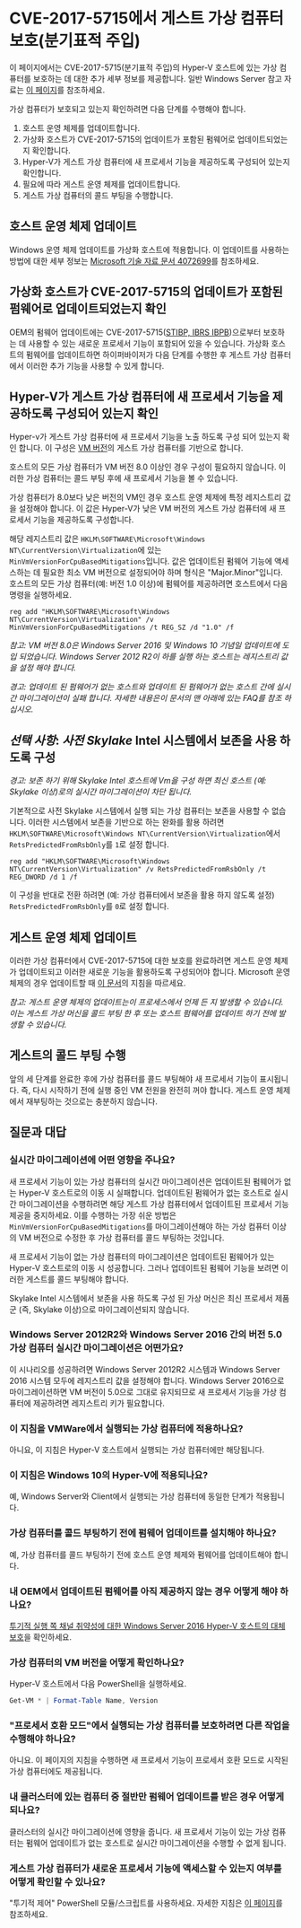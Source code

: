 # <a name="protecting-guest-virtual-machines-from-cve-2017-5715-branch-target-injection"></a>CVE-2017-5715에서 게스트 가상 컴퓨터 보호(분기표적 주입)

이 페이지에서는 CVE-2017-5715(분기표적 주입)의 Hyper-V 호스트에 있는 가상 컴퓨터를 보호하는 데 대한 추가 세부 정보를 제공합니다.  일반 Windows Server 참고 자료는 [이 페이지](https://support.microsoft.com/help/4072698/windows-server-guidance-to-protect-against-the-speculative-execution)를 참조하세요.

가상 컴퓨터가 보호되고 있는지 확인하려면 다음 단계를 수행해야 합니다.

1. 호스트 운영 체제를 업데이트합니다.
2. 가상화 호스트가 CVE-2017-5715의 업데이트가 포함된 펌웨어로 업데이트되었는지 확인합니다.
3. Hyper-V가 게스트 가상 컴퓨터에 새 프로세서 기능을 제공하도록 구성되어 있는지 확인합니다.
4. 필요에 따라 게스트 운영 체제를 업데이트합니다. 
5. 게스트 가상 컴퓨터의 콜드 부팅을 수행합니다.

## <a name="update-the-host-operating-system"></a>호스트 운영 체제 업데이트

Windows 운영 체제 업데이트를 가상화 호스트에 적용합니다. 이 업데이트를 사용하는 방법에 대한 세부 정보는 [Microsoft 기술 자료 문서 4072699](https://support.microsoft.com/help/4072699)를 참조하세요.

## <a name="ensure-the-virtualization-host-has-been-updated-to-firmware-which-contains-updates-for-cve-2017-5715"></a>가상화 호스트가 CVE-2017-5715의 업데이트가 포함된 펌웨어로 업데이트되었는지 확인

OEM의 펌웨어 업데이트에는 CVE-2017-5715([STIBP, IBRS IBPB](https://newsroom.intel.com/wp-content/uploads/sites/11/2018/01/Intel-Analysis-of-Speculative-Execution-Side-Channels.pdf))으로부터 보호하는 데 사용할 수 있는 새로운 프로세서 기능이 포함되어 있을 수 있습니다.  가상화 호스트의 펌웨어를 업데이트하면 하이퍼바이저가 다음 단계를 수행한 후 게스트 가상 컴퓨터에서 이러한 추가 기능을 사용할 수 있게 합니다.

## <a name="ensure-hyper-v-is-configured-to-expose-new-processor-capabilities-to-guest-virtual-machines"></a>Hyper-V가 게스트 가상 컴퓨터에 새 프로세서 기능을 제공하도록 구성되어 있는지 확인

Hyper-v가 게스트 가상 컴퓨터에 새 프로세서 기능을 노출 하도록 구성 되어 있는지 확인 합니다.  이 구성은 [VM 버전](https://docs.microsoft.com/windows-server/virtualization/hyper-v/deploy/upgrade-virtual-machine-version-in-hyper-v-on-windows-or-windows-server)의 게스트 가상 컴퓨터를 기반으로 합니다. 

호스트의 모든 가상 컴퓨터가 VM 버전 8.0 이상인 경우 구성이 필요하지 않습니다.  이러한 가상 컴퓨터는 콜드 부팅 후에 새 프로세서 기능을 볼 수 있습니다.

가상 컴퓨터가 8.0보다 낮은 버전의 VM인 경우 호스트 운영 체제에 특정 레지스트리 값을 설정해야 합니다.  이 값은 Hyper-V가 낮은 VM 버전의 게스트 가상 컴퓨터에 새 프로세서 기능을 제공하도록 구성합니다.

해당 레지스트리 값은 `HKLM\SOFTWARE\Microsoft\Windows NT\CurrentVersion\Virtualization`에 있는 `MinVmVersionForCpuBasedMitigations`입니다.  값은 업데이트된 펌웨어 기능에 액세스하는 데 필요한 최소 VM 버전으로 설정되어야 하며 형식은 "Major.Minor"입니다.  호스트의 모든 가상 컴퓨터(예: 버전 1.0 이상)에 펌웨어를 제공하려면 호스트에서 다음 명령을 실행하세요. 

```
reg add "HKLM\SOFTWARE\Microsoft\Windows NT\CurrentVersion\Virtualization" /v MinVmVersionForCpuBasedMitigations /t REG_SZ /d "1.0" /f
```
*참고: VM 버전 8.0은 Windows Server 2016 및 Windows 10 기념일 업데이트에 도입 되었습니다.  Windows Server 2012 R2이 하를 실행 하는 호스트는 레지스트리 값을 설정 해야 합니다.*

*경고: 업데이트 된 펌웨어가 없는 호스트와 업데이트 된 펌웨어가 없는 호스트 간에 실시간 마이그레이션이 실패 합니다.  자세한 내용은이 문서의 맨 아래에 있는 FAQ를 참조 하십시오.*

## <a name="optional-configure-_pre-skylake_-intel-systems-to-use-retpoline"></a>*선택 사항*: _사전 Skylake_ Intel 시스템에서 보존을 사용 하도록 구성

*경고: 보존 하기 위해 Skylake Intel 호스트에 Vm을 구성 하면 최신 호스트 (예: Skylake 이상)로의 실시간 마이그레이션이 차단 됩니다.*

기본적으로 사전 Skylake 시스템에서 실행 되는 가상 컴퓨터는 보존을 사용할 수 없습니다.  이러한 시스템에서 보존을 기반으로 하는 완화를 활용 하려면 `HKLM\SOFTWARE\Microsoft\Windows NT\CurrentVersion\Virtualization`에서 `RetsPredictedFromRsbOnly`를 `1`로 설정 합니다. 

```
reg add "HKLM\SOFTWARE\Microsoft\Windows NT\CurrentVersion\Virtualization" /v RetsPredictedFromRsbOnly /t REG_DWORD /d 1 /f
```

이 구성을 반대로 전환 하려면 (예: 가상 컴퓨터에서 보존을 활용 하지 않도록 설정) `RetsPredictedFromRsbOnly`를 `0`로 설정 합니다.

## <a name="update-the-guest-operating-system"></a>게스트 운영 체제 업데이트

이러한 가상 컴퓨터에서 CVE-2017-5715에 대한 보호를 완료하려면 게스트 운영 체제가 업데이트되고 이러한 새로운 기능을 활용하도록 구성되어야 합니다.  Microsoft 운영 체제의 경우 업데이트할 때 [이 문서](https://support.microsoft.com/help/4072698/windows-server-guidance-to-protect-against-the-speculative-execution)의 지침을 따르세요.

*참고: 게스트 운영 체제의 업데이트는이 프로세스에서 언제 든 지 발생할 수 있습니다.  이는 게스트 가상 머신을 콜드 부팅 한 후 또는 호스트 펌웨어를 업데이트 하기 전에 발생할 수 있습니다.*

## <a name="perform-a-cold-boot-of-the-guest"></a>게스트의 콜드 부팅 수행

앞의 세 단계를 완료한 후에 가상 컴퓨터를 콜드 부팅해야 새 프로세서 기능이 표시됩니다.  즉, 다시 시작하기 전에 실행 중인 VM 전원을 완전히 꺼야 합니다.  게스트 운영 체제에서 재부팅하는 것으로는 충분하지 않습니다.

## <a name="frequently-asked-questions"></a>질문과 대답

### <a name="how-does-this-impact-live-migration"></a>실시간 마이그레이션에 어떤 영향을 주나요?

새 프로세서 기능이 있는 가상 컴퓨터의 실시간 마이그레이션은 업데이트된 펌웨어가 없는 Hyper-V 호스트로의 이동 시 실패합니다.  업데이트된 펌웨어가 없는 호스트로 실시간 마이그레이션을 수행하려면 해당 게스트 가상 컴퓨터에서 업데이트된 프로세서 기능 제공을 중지하세요.  이를 수행하는 가장 쉬운 방법은 `MinVmVersionForCpuBasedMitigations`를 마이그레이션해야 하는 가상 컴퓨터 이상의 VM 버전으로 수정한 후 가상 컴퓨터를 콜드 부팅하는 것입니다.

새 프로세서 기능이 없는 가상 컴퓨터의 마이그레이션은 업데이트된 펌웨어가 있는 Hyper-V 호스트로의 이동 시 성공합니다.  그러나 업데이트된 펌웨어 기능을 보려면 이러한 게스트를 콜드 부팅해야 합니다.

Skylake Intel 시스템에서 보존을 사용 하도록 구성 된 가상 머신은 최신 프로세서 제품군 (즉, Skylake 이상)으로 마이그레이션되지 않습니다.

### <a name="what-about-live-migration-of-version-50-virtual-machines-between-windows-server-2012r2-and-windows-server-2016"></a>Windows Server 2012R2와 Windows Server 2016 간의 버전 5.0 가상 컴퓨터 실시간 마이그레이션은 어떤가요?
이 시나리오를 성공하려면 Windows Server 2012R2 시스템과 Windows Server 2016 시스템 모두에 레지스트리 값을 설정해야 합니다.  Windows Server 2016으로 마이그레이션하면 VM 버전이 5.0으로 그대로 유지되므로 새 프로세서 기능을 가상 컴퓨터에 제공하려면 레지스트리 키가 필요합니다.  

### <a name="does-this-guidance-apply-to-virtual-machines-running-on-vmware"></a>이 지침을 VMWare에서 실행되는 가상 컴퓨터에 적용하나요?
아니요, 이 지침은 Hyper-V 호스트에서 실행되는 가상 컴퓨터에만 해당됩니다.

### <a name="does-this-guidance-apply-to-hyper-v-on-windows-10"></a>이 지침은 Windows 10의 Hyper-V에 적용되나요?
예, Windows Server와 Client에서 실행되는 가상 컴퓨터에 동일한 단계가 적용됩니다.

### <a name="do-i-need-to-install-the-firmware-updates-before-performing-a-cold-boot-of-the-virtual-machines"></a>가상 컴퓨터를 콜드 부팅하기 전에 펌웨어 업데이트를 설치해야 하나요?
예, 가상 컴퓨터를 콜드 부팅하기 전에 호스트 운영 체제와 펌웨어를 업데이트해야 합니다.

### <a name="what-can-i-do-if-my-oem-does-not-yet-provide-an-updated-firmware"></a>내 OEM에서 업데이트된 펌웨어를 아직 제공하지 않는 경우 어떻게 해야 하나요?
[투기적 실행 쪽 채널 취약성에 대한 Windows Server 2016 Hyper-V 호스트의 대체 보호](https://docs.microsoft.com/virtualization/hyper-v-on-windows/CVE-2017-5715-and-hyper-v-hosts)을 확인하세요.

### <a name="how-do-i-check-the-vm-version-for-my-virtual-machines"></a>가상 컴퓨터의 VM 버전을 어떻게 확인하나요?
Hyper-V 호스트에서 다음 PowerShell을 실행하세요.
``` PowerShell
Get-VM * | Format-Table Name, Version  
```

### <a name="do-i-need-to-do-something-different-to-protect-virtual-machines-running-under-processor-compatibility-mode"></a>"프로세서 호환 모드"에서 실행되는 가상 컴퓨터를 보호하려면 다른 작업을 수행해야 하나요?
아니요.  이 페이지의 지침을 수행하면 새 프로세서 기능이 프로세서 호환 모드로 시작된 가상 컴퓨터에도 제공됩니다.

### <a name="what-if-only-half-of-the-machines-in-my-cluster-have-received-a-firmware-update"></a>내 클러스터에 있는 컴퓨터 중 절반만 펌웨어 업데이트를 받은 경우 어떻게 되나요?
클러스터의 실시간 마이그레이션에 영향을 줍니다.  새 프로세서 기능이 있는 가상 컴퓨터는 펌웨어 업데이트가 없는 호스트로 실시간 마이그레이션을 수행할 수 없게 됩니다.  

### <a name="how-can-i-validate-that-the-guest-virtual-machine-has-access-to-the-new-processor-features"></a>게스트 가상 컴퓨터가 새로운 프로세서 기능에 액세스할 수 있는지 여부를 어떻게 확인할 수 있나요?
"투기적 제어" PowerShell 모듈/스크립트를 사용하세요.  자세한 지침은 [이 페이지](https://support.microsoft.com/help/4072698/windows-server-guidance-to-protect-against-the-speculative-execution)를 참조하세요.

